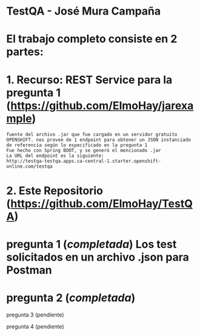 # TestQA - José Mura Campaña
# El trabajo completo consiste en 2 partes:

# 1. Recurso: REST Service para la pregunta 1 (https://github.com/ElmoHay/jarexample)
    fuente del archivo .jar que fue cargado en un servidor gratuito OPENSHIFT. nos provee de 1 endpoint para obtener un JSON instanciado de referencia según lo especificado en la pregunta 1
    Fue hecho con Spring BOOT, y se generó el mencionado .jar
    La URL del endpoint es la siguiente:
    http://testqa-testqa.apps.ca-central-1.starter.openshift-online.com/testqa

# 2. Este Repositorio (https://github.com/ElmoHay/TestQA)
#  pregunta 1 (*completada*) Los test solicitados en un archivo .json para Postman

# pregunta 2 (*completada*)
  
pregunta 3 (pendiente)

pregunta 4 (pendiente)

